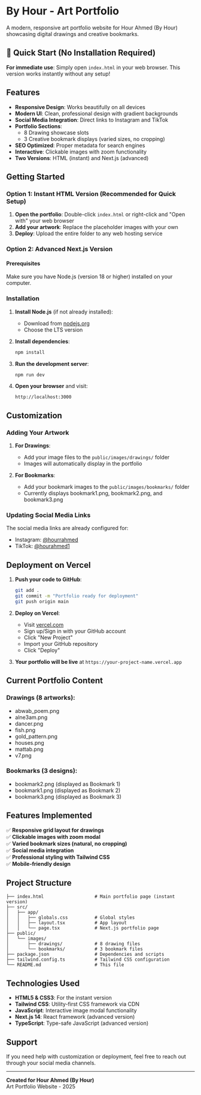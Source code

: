 # By Hour - Art Portfolio

A modern, responsive art portfolio website for Hour Ahmed (By Hour) showcasing digital drawings and creative bookmarks.

## 🚀 Quick Start (No Installation Required)

**For immediate use**: Simply open `index.html` in your web browser. This version works instantly without any setup!

## Features

- **Responsive Design**: Works beautifully on all devices
- **Modern UI**: Clean, professional design with gradient backgrounds
- **Social Media Integration**: Direct links to Instagram and TikTok
- **Portfolio Sections**: 
  - 8 Drawing showcase slots
  - 3 Creative bookmark displays (varied sizes, no cropping)
- **SEO Optimized**: Proper metadata for search engines
- **Interactive**: Clickable images with zoom functionality
- **Two Versions**: HTML (instant) and Next.js (advanced)

## Getting Started

### Option 1: Instant HTML Version (Recommended for Quick Setup)

1. **Open the portfolio**: Double-click `index.html` or right-click and "Open with" your web browser
2. **Add your artwork**: Replace the placeholder images with your own
3. **Deploy**: Upload the entire folder to any web hosting service

### Option 2: Advanced Next.js Version

#### Prerequisites

Make sure you have Node.js (version 18 or higher) installed on your computer.

### Installation

1. **Install Node.js** (if not already installed):
   - Download from [nodejs.org](https://nodejs.org/)
   - Choose the LTS version

2. **Install dependencies**:
   ```bash
   npm install
   ```

3. **Run the development server**:
   ```bash
   npm run dev
   ```

4. **Open your browser** and visit:
   ```
   http://localhost:3000
   ```

## Customization

### Adding Your Artwork

1. **For Drawings**: 
   - Add your image files to the `public/images/drawings/` folder
   - Images will automatically display in the portfolio

2. **For Bookmarks**: 
   - Add your bookmark images to the `public/images/bookmarks/` folder
   - Currently displays bookmark1.png, bookmark2.png, and bookmark3.png

### Updating Social Media Links

The social media links are already configured for:
- Instagram: [@hourrahmed](https://instagram.com/hourrahmed)
- TikTok: [@hourahmed1](https://tiktok.com/@hourahmed1)

## Deployment on Vercel

1. **Push your code to GitHub**:
   ```bash
   git add .
   git commit -m "Portfolio ready for deployment"
   git push origin main
   ```

2. **Deploy on Vercel**:
   - Visit [vercel.com](https://vercel.com)
   - Sign up/Sign in with your GitHub account
   - Click "New Project"
   - Import your GitHub repository
   - Click "Deploy"

3. **Your portfolio will be live** at `https://your-project-name.vercel.app`

## Current Portfolio Content

### Drawings (8 artworks):
- abwab_poem.png
- alne3am.png  
- dancer.png
- fish.png
- gold_pattern.png
- houses.png
- mattab.png
- v7.png

### Bookmarks (3 designs):
- bookmark2.png (displayed as Bookmark 1)
- bookmark1.png (displayed as Bookmark 2)
- bookmark3.png (displayed as Bookmark 3)

## Features Implemented

✅ **Responsive grid layout for drawings**  
✅ **Clickable images with zoom modal**  
✅ **Varied bookmark sizes (natural, no cropping)**  
✅ **Social media integration**  
✅ **Professional styling with Tailwind CSS**  
✅ **Mobile-friendly design**

## Project Structure

```
├── index.html                   # Main portfolio page (instant version)
├── src/
│   ├── app/
│   │   ├── globals.css          # Global styles
│   │   ├── layout.tsx           # App layout
│   │   └── page.tsx             # Next.js portfolio page
├── public/
│   └── images/
│       ├── drawings/            # 8 drawing files
│       └── bookmarks/           # 3 bookmark files
├── package.json                 # Dependencies and scripts
├── tailwind.config.ts           # Tailwind CSS configuration
└── README.md                    # This file
```

## Technologies Used

- **HTML5 & CSS3**: For the instant version
- **Tailwind CSS**: Utility-first CSS framework via CDN
- **JavaScript**: Interactive image modal functionality
- **Next.js 14**: React framework (advanced version)
- **TypeScript**: Type-safe JavaScript (advanced version)

## Support

If you need help with customization or deployment, feel free to reach out through your social media channels.

---

**Created for Hour Ahmed (By Hour)**  
Art Portfolio Website - 2025
